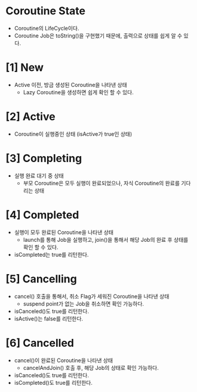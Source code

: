 # Coroutine State
- Coroutine의 LifeCycle이다.
- Coroutine Job은 toString()을 구현했기 때문에, 출력으로 상태를 쉽게 알 수 있다.

# [1] New
- Active 이전, 방금 생성된 Coroutine을 나타낸 상태
  - Lazy Coroutine을 생성하면 쉽게 확인 할 수 있다.

# [2] Active
- Coroutine이 실행중인 상태 (isActive가 true인 상태)

# [3] Completing
- 실행 완료 대기 중 상태
  - 부모 Coroutine은 모두 실행이 완료되었으나, 자식 Coroutine의 완료를 기다리는 상태 

# [4] Completed
- 실행이 모두 완료된 Coroutine을 나타낸 상태
    - launch를 통해 Job을 실행하고, join()을 통해서 해당 Job의 완료 후 상태를 확인 할 수 있다.
- isCompleted는 true를 리턴한다.

# [5] Cancelling
- cancel() 호출을 통해서, 취소 Flag가 세워진 Coroutine을 나타낸 상태 
  - suspend point가 없는 Job을 취소하면 확인 가능하다.
- isCanceled()도 true를 리턴한다.
- isActive()는 false를 리턴한다.

# [6] Cancelled
- cancel()이 완료된 Coroutine을 나타낸 상태
  - cancelAndJoin() 호출 후, 해당 Job의 상태로 확인 가능하다.
- isCanceled()도 true를 리턴한다.
- isCompleted()도 true를 리턴한다.